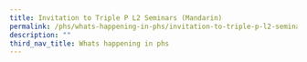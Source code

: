 ```yaml
---
title: Invitation to Triple P L2 Seminars (Mandarin)
permalink: /phs/whats-happening-in-phs/invitation-to-triple-p-l2-seminars-mandarin/
description: ""
third_nav_title: Whats happening in phs
---
```

